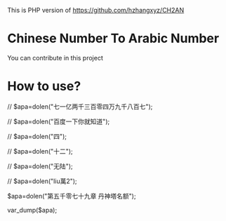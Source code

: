 This is PHP version of https://github.com/hzhangxyz/CH2AN

# Chinese Number To Arabic Number

You can contribute in this project

# How to use?

// $apa=dolen("七一亿两千三百零四万九千八百七");

// $apa=dolen("百度一下你就知道");

// $apa=dolen("四");

// $apa=dolen("十二");

// $apa=dolen("无陆");

// $apa=dolen("liu萬2");

$apa=dolen("第五千零七十九章 丹神塔名额");

var_dump($apa);
